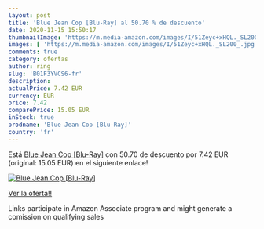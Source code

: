```yaml
---
layout: post
title: 'Blue Jean Cop [Blu-Ray] al 50.70 % de descuento'
date: 2020-11-15 15:50:17
thumbnailImage: 'https://m.media-amazon.com/images/I/51Zeyc+xHQL._SL200_.jpg'
images: [ 'https://m.media-amazon.com/images/I/51Zeyc+xHQL._SL200_.jpg' ]
comments: true
category: ofertas
author: ring
slug: 'B01F3YVCS6-fr'
description:
actualPrice: 7.42 EUR
currency: EUR
price: 7.42
comparePrice: 15.05 EUR
inStock: true
prodname: 'Blue Jean Cop [Blu-Ray]'
country: 'fr'
---
```


Está [Blue Jean Cop [Blu-Ray]](https://www.amazon.fr/dp/B01F3YVCS6/?tag=tolees0d-21) con 50.70 de descuento por 7.42 EUR (original: 15.05 EUR) en el siguiente enlace!

[![Blue Jean Cop [Blu-Ray]](https://m.media-amazon.com/images/I/51Zeyc+xHQL._SL200_.jpg)](https://www.amazon.fr/dp/B01F3YVCS6/?tag=tolees0d-21)

[Ver la oferta!!](https://www.amazon.fr/dp/B01F3YVCS6/?tag=tolees0d-21)

Links participate in Amazon Associate program and might generate a comission on qualifying sales


